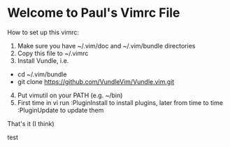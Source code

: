 #    Welcome to Paul's Vimrc File
 
How to set up this vimrc:
 
1. Make sure you have ~/.vim/doc and ~/.vim/bundle directories
2. Copy this file to ~/.vimrc
3. Install Vundle, i.e.
 * cd ~/.vim/bundle
 * git clone https://github.com/VundleVim/Vundle.vim.git
4. Put vimutil on your PATH (e.g. ~/bin)
5. First time in vi run :PluginInstall to install plugins, later from time to time :PluginUpdate to update them

That's it (I think)

test
